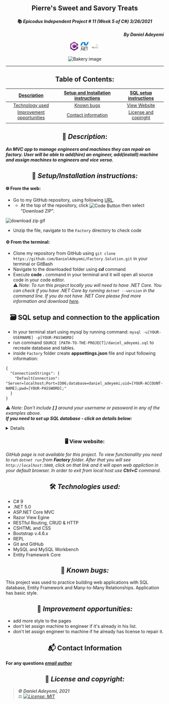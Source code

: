 ## <div align="center">Pierre's Sweet and Savory Treats</div>
#### <div align="center">📚 *Epicodus Independent Project # 11  (Week 5 of C#)  3/26/2021* </div> 
***<p align="right">By Daniel Adeyemi***</p>   
<p align="center">

<img src="https://raw.githubusercontent.com/devicons/devicon/master/icons/csharp/csharp-original.svg" alt="csharp" width="30" />
<img src="https://raw.githubusercontent.com/devicons/devicon/master/icons/dot-net/dot-net-original-wordmark.svg" alt="dotnet" width="30"/>
<img alt="MySQL" width="30px" src="https://raw.githubusercontent.com/github/explore/80688e429a7d4ef2fca1e82350fe8e3517d3494d/topics/mysql/mysql.png" /> 
</p>

<div style="text-align:center"><img src="https://encrypted-tbn0.gstatic.com/images?q=tbn:ANd9GcR3Fbe7SlqSVJDbtu02mXtXZVEhA27SDKQ3cw&usqp=CAU" alt="Bakery image" width="300"/></div>

___
## <div align="center"> Table of Contents: 
| [Description](#description) | [Setup and Installation instructions](#setup) |  [SQL setup instructions](#sql) |
| :-------------: |  :------------: | :-------------: |
[Technology used](#technology) | [Known bugs](#bugs) | [View Website](#view)
| [Improvement opportunities](#improvement) | [Contact information](#contact)|  [License and copiright](#license)|
| | |  |
</div>

<a name="description"></a>
## <div align="center"> 🚩 *Description*:</div>    

##### ***An MVC app to manage engineers and machines they can repair on factory. User will be able to add(hire) an engineer, add(install) machine and assign machines to engineers and vice versa.***

<a name="setup"></a>
## <div align="center"> 🔧 *Setup/Installation instructions:*
#### 🌐 From the web:
* Go to my GitHub repository, using following [URL](https://github.com/DanielAdeyemi/Factory.Solution.git).
* * At the top of the repository, click <img src="https://i.imgur.com/Ej9Dphm.png" alt="Code Button" height="20" align="center" /> then select "Download ZIP".

<img src="https://i.imgur.com/tZKvGne.gif" alt="download zip gif" height="200"/>

* Unzip the file, navigate to the `Factory` directory to check code
#### ⚙️ From the terminal: 
* Clone my repository from GitHub using `git clone https://github.com/DanielAdeyemi/Factory.Solution.git` in your terminal or GitBash
* Navigate to the downloaded folder using ***cd*** command
* Execute **code .** command in your terminal and it will open all source code in your code editor.    
⚠️ *Note: To run this project locally you will need to have .NET Core. You can check if you have .NET Core by running `dotnet --version` in the command line. If you do not have .NET Core please find more information and download [here](https://dotnet.microsoft.com/download/dotnet).*

<a name="sql"></a>
## <div align="center"> 🗃️ SQL setup and connection to the application
* In your terminal start using mysql by running command: `mysql -u[YOUR-USERNAME] -p[YOUR-PASSWORD]` 
* run command `SOURCE [PATH-TO-THE-PROJECT]/daniel_adeyemi.sql` to recreate database and tables.
* inside `Factory` folder create **appsettings.json** file and input following information:    
```
{
  "ConnectionStrings": {
    "DefaultConnection": "Server=localhost;Port=3306;database=daniel_adeyemi;uid=[YOUR-ACCOUNT-NAME];pwd=[YOUR-PASSWORD];"
  }
}
```
⚠️ *Note: Don't include **[ ]** around your username or password in any of the examples above.*    
***If you need to set up SQL database - click on details below:***
<details>
<summury>Details to set up DB </summary>

- You need to have MySqlWorkbench installed on your machine. You can download it [here](https://www.mysql.com/products/workbench/)   
- In the navigator > Administration window, select Data Import/Restore   
- In Import Options select Import from Self-Contained File.   
- Navigate to daniel_adeyemi.sql in the Factory.Solutions directory   
- Under Default Schema to be Imported To, select the New button.   
- Enter the name of your database   
- Click ok   
- Click Start Import   
- Reopen the Navigator > Schemas tab and refresh the schemas(using `Refresh All`).    
 *If you already have everything set up and want to use Migrations from this project (**Highly recommended!**), follow steps below*:
- run `dotnet restore` to restore all necessary packages
- run `dotnet ef database update` to apply database structure from the migrations (***make sure you are inside Factory directory!***)
</details>

<a name="view"></a>

### <div align="center">  🖥️ View website:
*GitHub page is not available for this project. To view functionality you need to run `dotnet run` from **Factory** folder. After that you will see `http://localhost:5000`, click on that link and it will open web appliction in your default browser. In order to exit from local host use **Ctrl+C** command.*

<a name="technology"></a>

## <div align="center"> 🛠️ *Technologies used:*
* C# 9
* .NET 5.0
* ASP.NET Core MVC
* Razor View Egine
* RESTful Routing, CRUD & HTTP
* CSHTML and CSS
* Bootstrap v.4.6.x
* REPL
* Git and GitHub
* MySQL and MySQL Workbench
* Entity Framework Core

<a name="bugs"></a>

## <div align="center"> 🐛 *Known bugs:*
This project was used to practice building web applications with SQL database, Entity Framework and Many-to-Many Relationships. Application has basic style.

<a name="improvement"></a>

## <div align="center"> 🌟 *Improvement opportunities:*
* add more style to the pages
* don't let assign machine to engineer if it's already in his list. 
* don't let assign engineer to machine if he already has license to repair it. 

<a name="contact"></a>

##  <div align="center"> 📬 Contact Information
#### For any questions *[email author](mailto:adeyemidany+github@gmail.com?subject=[GitHub])*

<a name="license"></a>

## <div align="center"> 📘 *License and copyright:*

> ***© Daniel Adeyemi, 2021***  
> ⚖️ *[![License: MIT](https://img.shields.io/badge/License-MIT-yellow.svg)](https://opensource.org/licenses/MIT)*